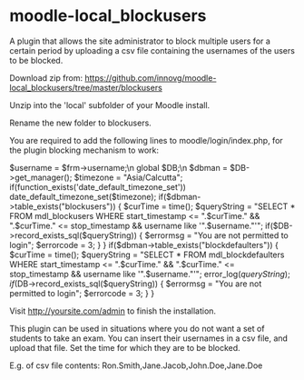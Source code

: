 moodle-local_blockusers
=======================
A plugin that allows the site administrator to block multiple users for a certain period by uploading a csv file containing the usernames of the users to be blocked.

Download zip from: https://github.com/innovg/moodle-local_blockusers/tree/master/blockusers

Unzip into the 'local' subfolder of your Moodle install.

Rename the new folder to blockusers.

You are required to add the following lines to moodle/login/index.php, for the plugin blocking mechanism to work:

$username = $frm->username;\n
	global $DB;\n
	$dbman = $DB->get_manager();
	$timezone = "Asia/Calcutta";
	if(function_exists('date_default_timezone_set')) date_default_timezone_set($timezone);
	if($dbman->table_exists("blockusers"))
	{
		$curTime = time();
		$queryString = "SELECT * FROM mdl_blockusers WHERE start_timestamp <= ".$curTime." && ".$curTime." <= stop_timestamp && username like '".$username."'";
		if($DB->record_exists_sql($queryString))
		{
			$errormsg = "You are not permitted to login";
			$errorcode = 3;
		}
	}
	if($dbman->table_exists("blockdefaulters"))
	{
		$curTime = time();
		$queryString = "SELECT * FROM mdl_blockdefaulters WHERE start_timestamp <= ".$curTime." && ".$curTime." <= stop_timestamp && username like '".$username."'";
		error_log($queryString);
		if($DB->record_exists_sql($queryString))
		{
			$errormsg = "You are not permitted to login";
			$errorcode = 3;
		}
	}
	
Visit http://yoursite.com/admin to finish the installation.

This plugin can be used in situations where you do not want a set of students to take an exam. You can insert their usernames in a csv file,
and upload that file. Set the time for which they are to be blocked.

E.g. of csv file contents: Ron.Smith,Jane.Jacob,John.Doe,Jane.Doe
